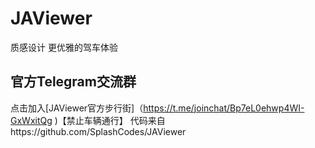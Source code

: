 # JAViewer
质感设计 更优雅的驾车体验
## 官方Telegram交流群
点击加入[JAViewer官方步行街]（https://t.me/joinchat/Bp7eL0ehwp4WI-GxWxitQg )【禁止车辆通行】
代码来自https://github.com/SplashCodes/JAViewer
